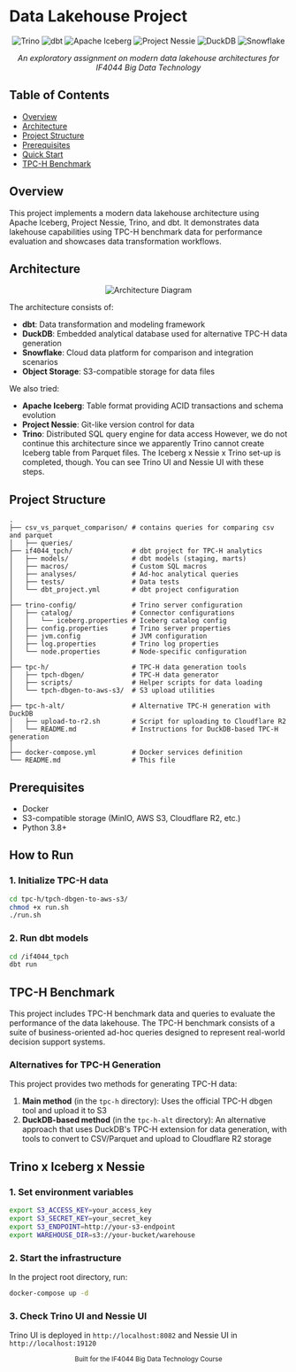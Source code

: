 # Data Lakehouse Project

<div align="center">

<p align="center">
  <img src="https://img.shields.io/badge/Trino-0E76A8?style=for-the-badge&logo=trino&logoColor=white" alt="Trino"/>
  <img src="https://img.shields.io/badge/dbt-FF694B?style=for-the-badge&logo=dbt&logoColor=white" alt="dbt"/>
  <img src="https://img.shields.io/badge/Apache_Iceberg-2C3E50?style=for-the-badge&logo=apache&logoColor=white" alt="Apache Iceberg"/>
  <img src="https://img.shields.io/badge/Nessie-3178C6?style=for-the-badge&logoColor=white" alt="Project Nessie"/>
  <img src="https://img.shields.io/badge/DuckDB-FFF000?style=for-the-badge&logo=duckdb&logoColor=black" alt="DuckDB"/>
  <img src="https://img.shields.io/badge/Snowflake-29B5E8?style=for-the-badge&logo=snowflake&logoColor=white" alt="Snowflake"/>
</p>

<p align="center">
  <i>An exploratory assignment on modern data lakehouse architectures for IF4044 Big Data Technology</i>
</p>

</div>

## Table of Contents

- [Overview](#overview)
- [Architecture](#architecture)
- [Project Structure](#project-structure)
- [Prerequisites](#prerequisites)
- [Quick Start](#quick-start)
- [TPC-H Benchmark](#tpc-h-benchmark)

## Overview

This project implements a modern data lakehouse architecture using Apache Iceberg, Project Nessie, Trino, and dbt. It demonstrates data lakehouse capabilities using TPC-H benchmark data for performance evaluation and showcases data transformation workflows.

## Architecture

<p align="center">
  <img src="https://via.placeholder.com/800x400?text=Data+Lakehouse+Architecture" alt="Architecture Diagram"/>
</p>

The architecture consists of:
- **dbt**: Data transformation and modeling framework
- **DuckDB**: Embedded analytical database used for alternative TPC-H data generation
- **Snowflake**: Cloud data platform for comparison and integration scenarios
- **Object Storage**: S3-compatible storage for data files

We also tried:
- **Apache Iceberg**: Table format providing ACID transactions and schema evolution
- **Project Nessie**: Git-like version control for data
- **Trino**: Distributed SQL query engine for data access
However, we do not continue this architecture since we apparently Trino cannot create Iceberg table from Parquet files. The Iceberg x Nessie x Trino set-up is completed, though. You can see Trino UI and Nessie UI with these steps.

## Project Structure

```
.
├── csv_vs_parquet_comparison/ # contains queries for comparing csv and parquet
│   ├── queries/ 
├── if4044_tpch/               # dbt project for TPC-H analytics
│   ├── models/                # dbt models (staging, marts)
│   ├── macros/                # Custom SQL macros
│   ├── analyses/              # Ad-hoc analytical queries
│   ├── tests/                 # Data tests
│   └── dbt_project.yml        # dbt project configuration
│
├── trino-config/              # Trino server configuration
│   ├── catalog/               # Connector configurations
│   │   └── iceberg.properties # Iceberg catalog config
│   ├── config.properties      # Trino server properties
│   ├── jvm.config             # JVM configuration
│   ├── log.properties         # Trino log properties 
│   └── node.properties        # Node-specific configuration
│
├── tpc-h/                     # TPC-H data generation tools
│   ├── tpch-dbgen/            # TPC-H data generator
│   ├── scripts/               # Helper scripts for data loading
│   └── tpch-dbgen-to-aws-s3/  # S3 upload utilities
│
├── tpc-h-alt/                 # Alternative TPC-H generation with DuckDB
│   ├── upload-to-r2.sh        # Script for uploading to Cloudflare R2 
│   └── README.md              # Instructions for DuckDB-based TPC-H generation
│
├── docker-compose.yml         # Docker services definition
└── README.md                  # This file
```

## Prerequisites

- Docker
- S3-compatible storage (MinIO, AWS S3, Cloudflare R2, etc.)
- Python 3.8+

## How to Run

### 1. Initialize TPC-H data

```bash
cd tpc-h/tpch-dbgen-to-aws-s3/
chmod +x run.sh
./run.sh
```

### 2. Run dbt models

```bash
cd /if4044_tpch
dbt run
```

## TPC-H Benchmark

This project includes TPC-H benchmark data and queries to evaluate the performance of the data lakehouse. The TPC-H benchmark consists of a suite of business-oriented ad-hoc queries designed to represent real-world decision support systems.

### Alternatives for TPC-H Generation

This project provides two methods for generating TPC-H data:

1. **Main method** (in the `tpc-h` directory): Uses the official TPC-H dbgen tool and upload it to S3
2. **DuckDB-based method** (in the `tpc-h-alt` directory): An alternative approach that uses DuckDB's TPC-H extension for data generation, with tools to convert to CSV/Parquet and upload to Cloudflare R2 storage

## Trino x Iceberg x Nessie
### 1. Set environment variables

```bash
export S3_ACCESS_KEY=your_access_key
export S3_SECRET_KEY=your_secret_key
export S3_ENDPOINT=http://your-s3-endpoint
export WAREHOUSE_DIR=s3://your-bucket/warehouse
```

### 2. Start the infrastructure
In the project root directory, run:

```bash
docker-compose up -d
```
### 3. Check Trino UI and Nessie UI
Trino UI is deployed in `http://localhost:8082` and Nessie UI in `http://localhost:19120`


<div align="center">
  <sub>Built for the IF4044 Big Data Technology Course</sub>
</div>
